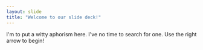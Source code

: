 ```yaml
---
layout: slide
title: "Welcome to our slide deck!"
---
```

I'm to put a witty aphorism here.  I've no time to search for one.
Use the right arrow to begin!
